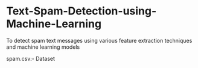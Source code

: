 # Text-Spam-Detection-using-Machine-Learning
To detect spam text messages using various feature extraction techniques and machine learning models

spam.csv:- Dataset
